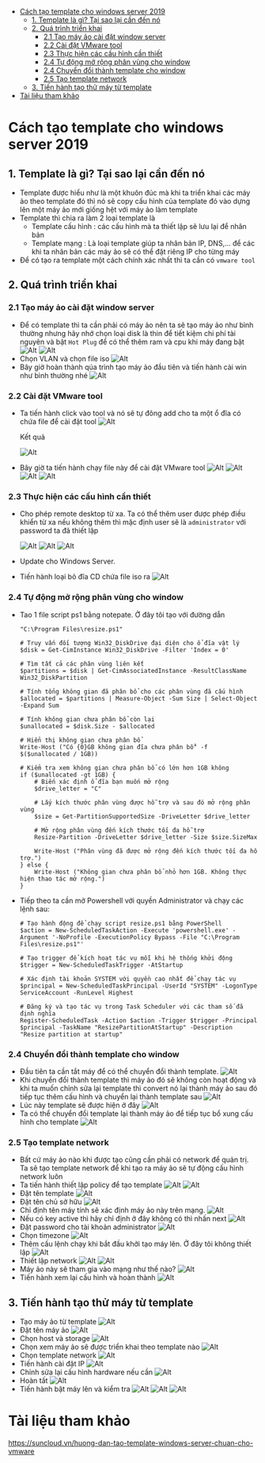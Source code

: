 - [Cách tạo template cho windows server 2019](#cách-tạo-template-cho-windows-server-2019)
  - [1. Template là gì? Tại sao lại cần đến nó](#1-template-là-gì-tại-sao-lại-cần-đến-nó)
  - [2. Quá trình triển khai](#2-quá-trình-triển-khai)
    - [2.1 Tạo máy ảo cài đặt window server](#21-tạo-máy-ảo-cài-đặt-window-server)
    - [2.2 Cài đặt VMware tool](#22-cài-đặt-vmware-tool)
    - [2.3 Thực hiện các cấu hình cần thiết](#23-thực-hiện-các-cấu-hình-cần-thiết)
    - [2.4 Tự động mở rộng phân vùng cho window](#24-tự-động-mở-rộng-phân-vùng-cho-window)
    - [2.4 Chuyển đổi thành template cho window](#24-chuyển-đổi-thành-template-cho-window)
    - [2.5 Tạo template network](#25-tạo-template-network)
  - [3. Tiến hành tạo thử máy từ template](#3-tiến-hành-tạo-thử-máy-từ-template)
- [Tài liệu tham khảo](#tài-liệu-tham-khảo)
# Cách tạo template cho windows server 2019
## 1. Template là gì? Tại sao lại cần đến nó
- Template được hiểu như là một khuôn đúc mà khi ta triển khai các máy ảo theo template đó thì nó sẽ copy cấu hình của template đó vào dựng lên một máy ảo mới giống hệt với máy ảo làm template
- Template thì chia ra làm 2 loại template là
  - Template cấu hình : các cấu hình mà ta thiết lập sẽ lưu lại để nhân bản
  - Template mạng : Là loại template giúp ta nhân bản IP, DNS,... để các khi ta nhân bản các máy ảo sẽ có thể đặt riêng IP cho từng máy
- Để có tạo ra template một cách chính xác nhất thì ta cần có `vmware tool`

## 2. Quá trình triển khai
### 2.1 Tạo máy ảo cài đặt window server
- Để có template thì ta cần phải có máy ảo nên ta sẽ tạo máy ảo như bình thường nhưng hãy nhớ chọn loại disk là thin để tiết kiệm chi phí tài nguyên và bật `Hot Plug` để có thể thêm ram và cpu khi máy đang bật
  ![Alt](/thuctap/anh/Screenshot_893.png)
  ![Alt](/thuctap/anh/Screenshot_894.png)
- Chọn VLAN và chọn file iso
  ![Alt](/thuctap/anh/Screenshot_895.png)
- Bây giờ hoàn thành qúa trình tạo máy ảo đầu tiên và tiến hành cài win như bình thường nhé
  ![Alt](/thuctap/anh/Screenshot_897.png)

### 2.2 Cài đặt VMware tool
- Ta tiến hành click vào tool và nó sẽ tự đông add cho ta một ổ đĩa có chứa file để cài đặt tool
  ![Alt](/thuctap/anh/Screenshot_896.png)

  Kết quả

  ![Alt](/thuctap/anh/Screenshot_902.png)

- Bây giờ ta tiến hành chạy file này để cài đặt VMware tool
  ![Alt](/thuctap/anh/Screenshot_903.png)
  ![Alt](/thuctap/anh/Screenshot_904.png)
  ![Alt](/thuctap/anh/Screenshot_905.png)
  ![Alt](/thuctap/anh/Screenshot_906.png)

### 2.3 Thực hiện các cấu hình cần thiết
- Cho phép remote desktop từ xa. Ta có thể thêm user được phép điều khiển từ xa nếu không thêm thì mặc định user sẽ là `administrator` với password ta đã thiết lập

  ![Alt](/thuctap/anh/Screenshot_907.png)
  ![Alt](/thuctap/anh/Screenshot_908.png)
  ![Alt](/thuctap/anh/Screenshot_909.png)
- Update cho Windows Server.
- Tiến hành loại bỏ đĩa CD chứa file iso ra 
  ![Alt](/thuctap/anh/Screenshot_910.png)

### 2.4 Tự động mở rộng phân vùng cho window
- Tao 1 file script ps1 bằng notepate. Ở đây tôi tạo với đường dẫn
  ```
  "C:\Program Files\resize.ps1"
  ```
  ```
  # Truy vấn đối tượng Win32_DiskDrive đại diện cho ổ đĩa vật lý
  $disk = Get-CimInstance Win32_DiskDrive -Filter 'Index = 0'

  # Tìm tất cả các phân vùng liên kết
  $partitions = $disk | Get-CimAssociatedInstance -ResultClassName Win32_DiskPartition

  # Tính tổng không gian đã phân bổ cho các phân vùng đã cấu hình
  $allocated = $partitions | Measure-Object -Sum Size | Select-Object -Expand Sum

  # Tính không gian chưa phân bổ còn lại
  $unallocated = $disk.Size - $allocated

  # Hiển thị không gian chưa phân bổ
  Write-Host ("Có {0}GB không gian đĩa chưa phân bổ" -f $($unallocated / 1GB))

  # Kiểm tra xem không gian chưa phân bổ có lớn hơn 1GB không
  if ($unallocated -gt 1GB) {
      # Biến xác định ổ đĩa bạn muốn mở rộng
      $drive_letter = "C"

      # Lấy kích thước phân vùng được hỗ trợ và sau đó mở rộng phân vùng
      $size = Get-PartitionSupportedSize -DriveLetter $drive_letter

      # Mở rộng phân vùng đến kích thước tối đa hỗ trợ
      Resize-Partition -DriveLetter $drive_letter -Size $size.SizeMax

      Write-Host ("Phân vùng đã được mở rộng đến kích thước tối đa hỗ trợ.")
  } else {
      Write-Host ("Không gian chưa phân bổ nhỏ hơn 1GB. Không thực hiện thao tác mở rộng.")
  }
  ```
- Tiếp theo ta cần mở Powershell với quyền Administrator và chạy các lệnh sau:
  ```
  # Tạo hành động để chạy script resize.ps1 bằng PowerShell
  $action = New-ScheduledTaskAction -Execute 'powershell.exe' -Argument '-NoProfile -ExecutionPolicy Bypass -File "C:\Program Files\resize.ps1"'

  # Tạo trigger để kích hoạt tác vụ mỗi khi hệ thống khởi động
  $trigger = New-ScheduledTaskTrigger -AtStartup

  # Xác định tài khoản SYSTEM với quyền cao nhất để chạy tác vụ
  $principal = New-ScheduledTaskPrincipal -UserId "SYSTEM" -LogonType ServiceAccount -RunLevel Highest

  # Đăng ký và tạo tác vụ trong Task Scheduler với các tham số đã định nghĩa
  Register-ScheduledTask -Action $action -Trigger $trigger -Principal $principal -TaskName "ResizePartitionAtStartup" -Description "Resize partition at startup"
  ```

### 2.4 Chuyển đổi thành template cho window
- Đầu tiên ta cần tắt máy để có thể chuyển đổi thành template. 
  ![Alt](/thuctap/anh/Screenshot_911.png)
- Khi chuyển đổi thành template thì máy ảo đó sẽ không còn hoạt động và khi ta muốn chỉnh sửa lại template thì convert nó lại thành máy ảo sau đó tiếp tục thêm cấu hình và chuyển lại thành template sau
  ![Alt](/thuctap/anh/Screenshot_912.png)
- Lúc này template sẽ được hiện ở đây
  ![Alt](/thuctap/anh/Screenshot_913.png)
- Ta có thể chuyển đổi template lại thành máy ảo để tiếp tục bổ xung cấu hình cho template
  ![Alt](/thuctap/anh/Screenshot_914.png)
### 2.5 Tạo template network 
- Bất cứ máy ảo nào khi được tạo cũng cần phải có network để quản trị. Ta sẽ tạo template network để khi tạo ra máy ảo sẽ tự động cấu hình network luôn
- Ta tiến hành thiết lập policy để tạo template
  ![Alt](/thuctap/anh/Screenshot_915.png)
  ![Alt](/thuctap/anh/Screenshot_916.png)
- Đặt tên template
  ![Alt](/thuctap/anh/Screenshot_917.png)
- Đặt tên chủ sở hữu
  ![Alt](/thuctap/anh/Screenshot_918.png)
- Chỉ định tên máy tính sẽ xác định máy ảo này trên mạng.
  ![Alt](/thuctap/anh/Screenshot_919.png)
- Nếu có key active thì hãy chỉ định ở đây không có thì nhấn next
  ![Alt](/thuctap/anh/Screenshot_920.png)
- Đặt password cho tài khoản administrator 
  ![Alt](/thuctap/anh/Screenshot_921.png)
- Chọn timezone
  ![Alt](/thuctap/anh/Screenshot_922.png)
- Thêm cấu lệnh chạy khi bắt đầu khởi tạo máy lên. Ở đây tôi không thiết lập
  ![Alt](/thuctap/anh/Screenshot_923.png)
- Thiết lập network 
  ![Alt](/thuctap/anh/Screenshot_924.png)
  ![Alt](/thuctap/anh/Screenshot_925.png)
- Máy ảo này sẽ tham gia vào mạng như thế nào?
  ![Alt](/thuctap/anh/Screenshot_926.png)
- Tiến hành xem lại cấu hình và hoàn thành
  ![Alt](/thuctap/anh/Screenshot_927.png)
## 3. Tiến hành tạo thử máy từ template
- Tạo máy ảo từ template
  ![Alt](/thuctap/anh/Screenshot_928.png)
- Đặt tên máy ảo
  ![Alt](/thuctap/anh/Screenshot_929.png)
- Chọn host và storage
  ![Alt](/thuctap/anh/Screenshot_930.png)
- Chọn xem máy ảo sẽ được triển khai theo template nào
  ![Alt](/thuctap/anh/Screenshot_931.png)
- Chọn template network
  ![Alt](/thuctap/anh/Screenshot_932.png)
- Tiến hành cài đặt IP
  ![Alt](/thuctap/anh/Screenshot_933.png)
- Chỉnh sửa lại cấu hình hardware nếu cần
  ![Alt](/thuctap/anh/Screenshot_934.png)
- Hoàn tất
  ![Alt](/thuctap/anh/Screenshot_935.png)
- Tiến hành bật máy lên và kiểm tra
  ![Alt](/thuctap/anh/Screenshot_936.png)
  ![Alt](/thuctap/anh/Screenshot_937.png)
  ![Alt](/thuctap/anh/Screenshot_938.png)
# Tài liệu tham khảo
https://suncloud.vn/huong-dan-tao-template-windows-server-chuan-cho-vmware
